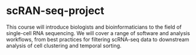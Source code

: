 # scRAN-seq-project
This course will introduce biologists and bioinformaticians to the field of single-cell RNA sequencing. We will cover a range of software and analysis workflows, from best practices for filtering scRNA-seq data to downstream analysis of cell clustering and temporal sorting. 
